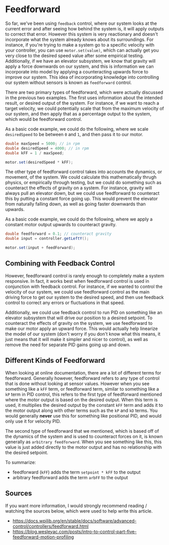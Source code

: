 # Feedforward

So far, we've been using `feedback` control, where our system looks at the current error and after seeing how behind the system is, it will apply outputs to correct that error. However this system is very reactionary and doesn't incorporate what the system already knows about its surroundings. For instance, if you're trying to make a system go to a specific velocity with your controller, you can use `motor.set(value)`, which can actually get you very close to the desired speed value after some empirical testing. Additionally, if we have an elevator subsystem, we know that gravity will apply a force downwards on our system, and this is information we can incorporate into model by applying a counteracting upwards force to improve our system. This idea of incorporating knowledge into controlling our system without sensors is known as `feedforward` control.

There are two primary types of feedforward, which were actually discussed in the previous two examples. The first uses information about the intended result, or desired output of the system. For instance, if we want to reach a target velocity, we could potentially scale that from the maximum velocity of our system, and then apply that as a percentage output to the system, which would be feedforward control.

As a basic code example, we could do the following, where we scale `desiredSpeed` to be between `0` and `1`, and then pass it to our motor.

```java
double maxSpeed = 5000; // in rpm
double desiredSpeed = 4000; // in rpm
double kFF = 1 / maxSpeed;

motor.set(desiredSpeed * kFF);
```

The other type of feedforward control takes into accounts the dynamics, or movement, of the system. We could calculate this mathematically thrugh physics, or empirically through testing, but we could do something such as counteract the effects of gravity on a system. For instance, gravity will always pull an elevator down, but we could use feedforward to counteract this by putting a constant force going up. This would prevent the elevator from naturally falling down, as well as going faster downwards than upwards.

As a basic code example, we could do the following, where we apply a constant motor output upwards to counteract gravity.

```java
double feedforward = 0.1; // counteract gravity
double input = controller.getLeftY();

motor.set(input + feedForward);
```

## Combining with Feedback Control

However, feedforward control is rarely enough to completely make a system responsive. In fact, it works best when feedforward control is used in conjunction with feedback control. For instance, if we wanted to control the velocity of our system, we could use feedforward control as the main driving force to get our system to the desired speed, and then use feedback control to correct any errors or fluctuations in that speed.

Additionally, we could use feedback control to run PID on something like an elevator subsystem that will drive our position to a desired setpoint. To counteract the effects of gravity on the system, we use feedforward to make our motor apply an upward force. This would actually help linearize the model of our system (don't worry if you don't know what this means, it just means that it will make it simpler and nicer to control), as well as remove the need for separate PID gains going up and down.

## Different Kinds of Feedforward

When looking at online documentation, there are a lot of different terms for feedforward. Generally however, feedforward refers to any type of control that is done without looking at sensor values. However when you see something like a `kFF` term, or feedforward term, similar to something like a `kP` term in PID control, this refers to the first type of feedforward mentioned where the motor output is based on the desired output. When this term is used, it multiplies the desired output by the constant `kFF` term and adds it to the motor output along with other terms such as the `kP` and `kD` terms. You would generally **never** use this for something like positional PID, and would only use it for velocity PID.

The second type of feedforward that we mentioned, which is based off of the dynamics of the system and is used to counteract forces on it, is known generally as `arbitrary feedforward`. When you see something like this, this value is just added directly to the motor output and has no relationship with the desired setpoint.

To summarize:

* feedforward (`kFF`) adds the term `setpoint * kFF` to the output
* arbitrary feedforward adds the term `arbFF` to the output

## Sources

If you want more information, I would strongly recommend reading / watching the sources below, which were used to help write this article.

* https://docs.wpilib.org/en/stable/docs/software/advanced-control/controllers/feedforward.html
* https://blog.wesleyac.com/posts/intro-to-control-part-five-feedforward-motion-profiling
